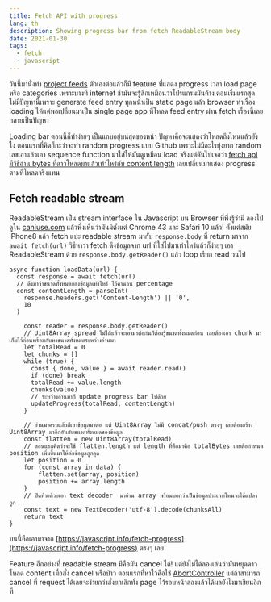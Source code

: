 ```yaml
---
title: Fetch API with progress
lang: th
description: Showing progress bar from fetch ReadableStream body
date: 2021-01-30
tags:
  - fetch
  - javascript
---
```


วันนี้มานั่งทำ [project feeds](https://github.com/llun/feeds) ตัวเองต่อแล้วก็มี feature ที่แสดง progress เวลา load page หรือ categories เพราะบางที internet ช้ามันจะรู้สึกเหมือนว่าโปรแกรมมันค้าง ตอนเริ่มแรกสุดไม่มีปัญหานี้เพราะ generate feed entry ทุกหน้าเป็น static page แล้ว browser ทำเรื่อง loading ให้แต่พอเปลี่ยนมาเป็น single page app ที่โหลด feed entry ผ่าน fetch เรื่องนี้เลยกลายเป็นปัญหา

Loading bar ตอนนี้ก็ทำง่ายๆ เป็นแถบอยู่บนสุดของหน้า ปัญหาคือจะแสดงว่าโหลดถึงไหนแล้วยังไง ตอนแรกที่คิดก็กะว่าจะทำ random progress แบบ Github เพราะไม่มีอะไรยุ่งยาก random เลขเอาแล้วเอา sequence function มาใส่ให้มันดูเหมือน load จริงแต่ดันไปเจอว่า [fetch api มีวิธีอ่าน bytes ที่ดาวโหลดมาแล้วเท่าไหร่กับ content length](https://javascript.info/fetch-progress) เลยเปลี่ยนมาแสดง progress ตามที่โหลดจริงแทน

## Fetch readable stream

ReadableStream เป็น stream interface ใน Javascript บน Browser ที่พึ่งรู้ว่ามี ลองไปดูใน [caniuse.com](https://caniuse.com/?search=readablestream) แล้วพึ่งเห็นว่ามันมีตั้งแต่ Chrome 43 และ Safari 10 แล้ว! ตั้งแต่สมัย iPhone8 แล้ว fetch แปะ readable stream มากับ `response.body` ที่ return มาจาก `await fetch(url)` วิธีหาว่า fetch ดึงข้อมูลจาก url ที่ใส่ไปมาเท่าไหร่แล้วก็ง่ายๆ เอา ReadableStream ด้วย `response.body.getReader()` แล้ว loop เรียก read วนไป

```
async function loadData(url) {
  const response = await fetch(url)
  // ดึงมาว่าขนาดทั้งหมดของข้อมูลเท่าไหร่ ไว้คำนวน percentage
  const contentLength = parseInt(
    response.headers.get('Content-Length') || '0',
    10
  )

	const reader = response.body.getReader()
	// Uint8Array spread ไม่ได้แล้วจะเอามาต่อกันก็ต้องรู้ขนาดทั้งหมดก่อน เลยต้องเอา chunk มาเก็บไว้ก่อนพร้อมกับหาขนาดทั้งหมดระหว่างอ่านมา
	let totalRead = 0
	let chunks = []
	while (true) {
	  const { done, value } = await reader.read()
	  if (done) break
	  totalRead += value.length
	  chunks(value)
	  // ระหว่างอ่านมาก็ update progress bar ไปด้วย
	  updateProgress(totalRead, contentLength)
	}

	// อ่านมาครบแล้วก็เอาข้อมูลมาต่อ แต่ Uint8Array ไม่มี concat/push ตรงๆ เลยต้องสร้าง Uint8Array มาอีกอันกับขนาดทั้งหมดของข้อมูล
	const flatten = new Uint8Array(totalRead)
	// ตอนแรกคิดว่าจะใช้ flatten.length แต่ length ที่คือมาคือ totalBytes เลยต้อกำหนด position เพิ่มขึ้นมาให้ต่อข้อมูลถูกจุด
	let position = 0
	for (const array in data) {
		flatten.set(array, position)
		position += array.length
	}
	// ปิดท้ายด้วยเอา text decoder  มาอ่าน array พร้อมบอกว่าเป็นข้อมูลประเภทไหนจะได้แปลงถูก
	const text = new TextDecoder('utf-8').decode(chunksAll)
	return text
}
```

บนนี้คือเอามาจาก [https://javascript.info/fetch-progress](https://javascript.info/fetch-progress) ตรงๆ เลย

Feature อีกอย่างที่ readable stream มีคือมัน cancel ได้! แต่ยังไม่ได้ลองเล่นว่ามันหยุดดาวโหลด content เมื่อสั่ง cancel หรือป่าว ตอนแรกที่หาไว้คือใช้ [AbortController](https://developer.mozilla.org/en-US/docs/Web/API/AbortController) แต่ถ้าสามารถ cancel ที่ request ได้เลยจะง่ายกว่าสั่งยกเลิกทั้ง page ไว้รอบหน้าลองแล้วได้ผลยังไงมาเขียนอีกที
